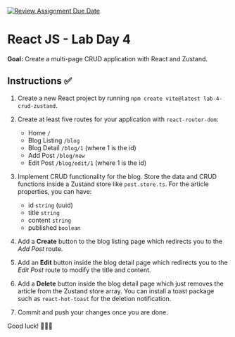 [![Review Assignment Due Date](https://classroom.github.com/assets/deadline-readme-button-22041afd0340ce965d47ae6ef1cefeee28c7c493a6346c4f15d667ab976d596c.svg)](https://classroom.github.com/a/wB8UOIKh)
# React JS - Lab Day 4

**Goal:** Create a multi-page CRUD application with React and Zustand.

## Instructions ✅

1. Create a new React project by running `npm create vite@latest lab-4-crud-zustand`.
2. Create at least five routes for your application with `react-router-dom`:

    - Home `/`
    - Blog Listing `/blog`
    - Blog Detail `/blog/1` (where 1 is the id)
    - Add Post `/blog/new`
    - Edit Post `/blog/edit/1` (where 1 is the id)

3. Implement CRUD functionality for the blog. Store the data and CRUD functions inside a Zustand store like `post.store.ts`. For the article properties, you can have:

    - id `string` (uuid)
    - title `string`
    - content `string`
    - published `boolean`

4. Add a **Create** button to the blog listing page which redirects you to the *Add Post* route.
5. Add an **Edit** button inside the blog detail page which redirects you to the *Edit Post* route to modify the title and content.
6. Add a **Delete** button inside the blog detail page which just removes the article from the Zustand store array. You can install a toast package such as `react-hot-toast` for the deletion notification.
7. Commit and push your changes once you are done.

Good luck! 🎉🎉🎉
